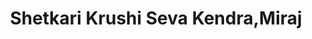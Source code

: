 ---
title: "Shetkari Krushi Seva Kendra,Miraj"
url: /miraj/shetkari-krushi-seva-kendra-miraj/
shop: Blumen
---